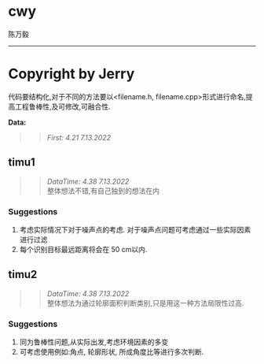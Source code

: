 # cwy
陈万毅














---
# Copyright by Jerry
代码要结构化,对于不同的方法要以<filename.h, filename.cpp>形式进行命名,提高工程鲁棒性,及可修改,可融合性.

**Data:**
>>*First: 4.21 7.13.2022*

## timu1
>>*DataTime: 4.38 7.13.2022*   
整体想法不错,有自己独到的想法在内
### Suggestions
1. 考虑实际情况下对于噪声点的考虑. 对于噪声点问题可考虑通过一些实际因素进行过滤
2. 每个识别目标最远距离将会在 50 cm以内.

## timu2
>>*DataTime: 4.38 7.13.2022*   
整体想法为通过轮廓面积判断类别,只是用这一种方法局限性过高.
### Suggestions
1. 同为鲁棒性问题,从实际出发,考虑环境因素的多变
2. 可考虑使用例如:角点, 轮廓形状, 所成角度比等进行多次判断.


